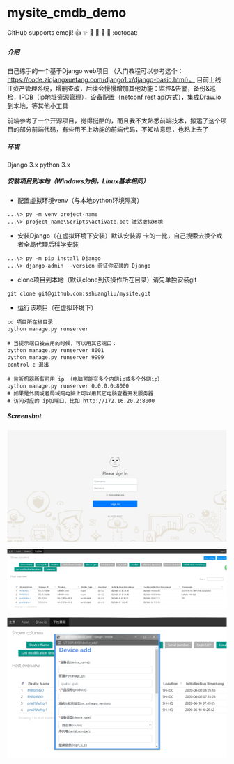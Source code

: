 # mysite_cmdb_demo
GitHub supports emoji!
:+1: :sparkles: :camel: :tada:
:rocket: :metal: :octocat:

##### 介绍
自己练手的一个基于Django web项目 （入门教程可以参考这个：https://code.ziqiangxuetang.com/django1.x/django-basic.html）。
目前上线 IT资产管理系统，增删查改，后续会慢慢增加其他功能：监控&告警，备份&巡检，IPDB（ip地址资源管理），设备配置（netconf rest api方式），集成Draw.io到本地，等其他小工具

前端参考了一个开源项目，觉得挺酷的，而且我不太熟悉前端技术，搬运了这个项目的部分前端代码，有些用不上功能的前端代码，不知啥意思，也粘上去了

##### 环境
Django 3.x
python 3.x

##### 安装项目到本地（Windows为例，Linux基本相同）
* 配置虚拟环境venv（与本地python环境隔离）
~~~
...\> py -m venv project-name
...\> project-name\Scripts\activate.bat 激活虚拟环境
~~~
* 安装Django（在虚拟环境下安装）默认安装源 卡的一比，自己搜索去换个或者全局代理后科学安装
~~~
...\> py -m pip install Django
...\> django-admin --version 验证你安装的 Django
~~~
* clone项目到本地（默认clone到该操作所在目录）请先单独安装git
~~~
git clone git@github.com:sshuangliu/mysite.git
~~~
* 运行该项目（在虚拟环境下）
~~~
cd 项目所在根目录
python manage.py runserver
 
# 当提示端口被占用的时候，可以用其它端口：
python manage.py runserver 8001
python manage.py runserver 9999
control-c 退出
 
# 监听机器所有可用 ip （电脑可能有多个内网ip或多个外网ip）
python manage.py runserver 0.0.0.0:8000
# 如果是外网或者局域网电脑上可以用其它电脑查看开发服务器
# 访问对应的 ip加端口，比如 http://172.16.20.2:8000
~~~

##### Screenshot

![image](https://github.com/sshuangliu/mysite/blob/master/readmeImage/login.png)

![image](https://github.com/sshuangliu/mysite/blob/master/readmeImage/asset.png)

![image](https://github.com/sshuangliu/mysite/blob/master/readmeImage/device_add.png)



